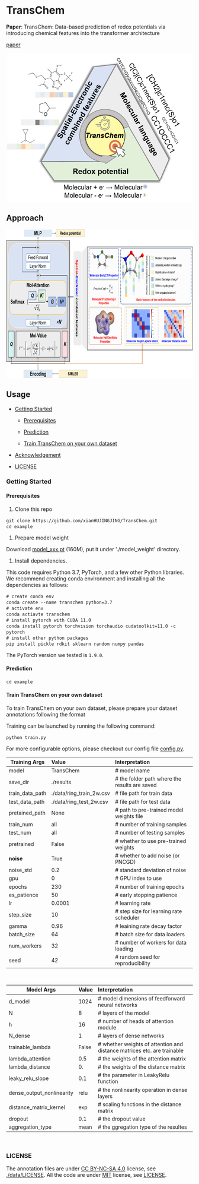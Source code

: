 # TransChem

**Paper**: TransChem: Data-based prediction of redox potentials via introducing chemical features into the transformer architecture

[paper](https://pubs.acs.org/doi/10.1021/acs.jcim.4c01299)

<div align="center">
  <img src="./assets/ToC.png" alt="Table of Contents" width="500" height="400">
</div>



## Approach

<div align="center">
  <img src="./assets/mian_model.png" alt="Approach" width="800" height="400">
</div>

## Usage

- [Getting Started](#getting-started)

  - [Prerequisites](#prerequisites)

  - [Prediction](#prediction)

  - [Train TransChem on your own dataset](#train-transchem-on-your-own-dataset)

- [Acknowledgement](#acknowledgement)

- [LICENSE](#license)

### Getting Started

#### Prerequisites

1.  Clone this repo

<!---->

    git clone https://github.com/xianHUJINGJING/TransChem.git
    cd example

1.  Prepare model weight

Download [model_xxx.pt](https://drive) (160M), put it under './model_weight' directory.

1.  Install dependencies.

This code requires Python 3.7, PyTorch, and a few other Python libraries.
We recommend creating conda environment and installing all the dependencies as follows:

    # create conda env
    conda create --name transchem python=3.7
    # activate env
    conda actiavte transchem
    # install pytorch with CUDA 11.0
    conda install pytorch torchvision torchaudio cudatoolkit=11.0 -c pytorch
    # install other python packages
    pip install pickle rdkit sklearn random numpy pandas

The PyTorch version we tested is `1.9.0`.



#### Prediction

    cd example

#### Train TransChem on your own dataset

To train TransChem on your own dataset, please prepare your dataset annotations following the format


Training can be launched by running the following command:

    python train.py

For more configurable options, please checkout our config file [config.py](config.py).


| **Training Args** | **Value** | **Interpretation** |
| ---- |:-------------| :-------------| 
| model | TransChem | # model name |
| save_dir | ./results | # the folder path where the results are saved |
| train_data_path | ./data/ring_train_2w.csv | # file path for train data |
| test_data_path | ./data/ring_test_2w.csv | # file path for test data |
| pretained_path | None | # path to pre-trained model weights file | 
| train_num | all | # number of training samples |
| test_num | all | # number of testing samples | 
| pretrained | False | # whether to use pre-trained weights | 
| **noise** | True | # whether to add noise (or PNCGD) |
| noise_std | 0.2 | # standard deviation of noise |
| gpu | 0 | # GPU index to use |
| epochs | 230 | # number of training epochs |
| es_patience | 50 | # early stopping patience |
| lr | 0.0001 | # learning rate |
| step_size | 10 | # step size for learning rate scheduler |
| gamma | 0.96 | # leaining rate decay factor |
| batch_size | 64 | # batch size for data loaders |
| num_workers | 32 | # number of workers for data loading |
| seed | 42 | # random seed for reproducibility |
</br>


| **Model Args** | **Value** | **Interpretation** |
| ---- |:-------------| :-------------| 
| d_model | 1024 | # model dimensions of feedforward neural networks |
| N | 8 | # layers  of the model |
| h | 16 | # number of heads of attention module |
| N_dense | 1 | # layers of dense networks |
| trainable_lambda | False | # whether weights of attention and distance matrices etc. are trainable |
| lambda_attention | 0.5 | # the weights of the attention matrix |
| lambda_distance | 0. | # the weights of the distance matrix |
| leaky_relu_slope | 0.1 | # the parameter in LeakyRelu function |
| dense_output_nonlinearity | relu | # the nonlinearity operation in dense layers |
| distance_matrix_kernel | exp | # scaling functions in the distance matrix |
| dropout | 0.1 | # the dropout value |
| aggregation_type | mean | # the ggregation type of the resultes |
</br>


### LICENSE

The annotation files are under [CC BY-NC-SA 4.0](https://creativecommons.org/licenses/by-nc-sa/4.0/) license, see [./data/LICENSE](data/LICENSE). All the code are under [MIT](https://opensource.org/licenses/MIT) license, see [LICENSE](./LICENSE).

